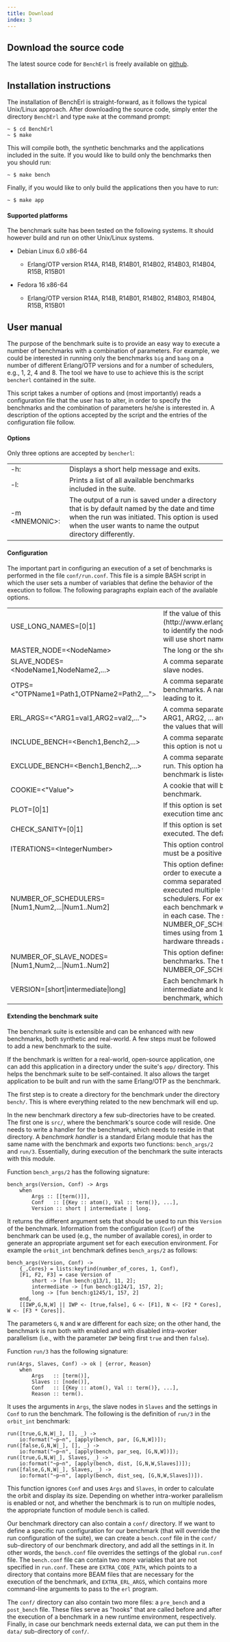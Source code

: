 ```yaml
---
title: Download
index: 3
---
```


## Download the source code

The latest source code for `BenchErl` is freely available on [github](https://github.com/k4t3r1n4/Bencherl).

## Installation instructions

The installation of BenchErl is straight-forward, as it follows the typical Unix/Linux approach. After downloading the source code, simply enter the directory `BenchErl`
and type `make` at the command prompt:

	~ $ cd BenchErl  
	~ $ make

This will compile both, the synthetic benchmarks and the applications included in the suite. If you would like to build only the benchmarks then you should run:

	~ $ make bench

Finally, if you would like to only build the applications then you have to run:

	~ $ make app

#### Supported platforms

The benchmark suite has been tested on the following systems. It should however build and run on other Unix/Linux systems.

* Debian Linux 6.0 x86-64
	* Erlang/OTP version R14A, R14B, R14B01, R14B02, R14B03, R14B04, R15B, R15B01

* Fedora 16 x86-64
	* Erlang/OTP version R14A, R14B, R14B01, R14B02, R14B03, R14B04, R15B, R15B01

## User manual

The purpose of the benchmark suite is to provide an easy way to execute a number of benchmarks with a combination of parameters. For example, we could be interested in running only the benchmarks
`big` and `bang` on a number of different Erlang/OTP versions and for a number of schedulers, e.g., 1, 2, 4 and 8. The tool we have to use to achieve this is the script `bencherl`
contained in the suite.

This script takes a number of options and (most importantly) reads a configuration file that the user has to alter, in order to specify the benchmarks and the combination of parameters he/she is interested in.
A description of the options accepted by the script and the entries of the configuration file follow.

#### Options

Only three options are accepted by `bencherl`:

<table border="0" cellpadding="5">
	<tr>
		<td class="option-name">-h:</td>
		<td class="option-description">Displays a short help message and exits.</td>
	</tr>
	<tr>
		<td class="option-name">-l:</td>
		<td class="option-description">Prints a list of all available benchmarks included in the suite.</td>
	</tr>
	<tr>
		<td class="option-name">-m &lt;MNEMONIC&gt;:</td>
		<td class="option-description">The output of a run is saved under a directory that is by default named by the date and time when the run was initiated. This option is used when the user wants to name the output directory differently.</td>
	</tr>
</table>

#### Configuration

The important part in configuring an execution of a set of benchmarks is performed in the file `conf/run.conf`. This file is a simple BASH script in which the user sets a number of variables that define the behavior of the execution to follow. The following paragraphs explain each of the available options.

<table border="0" cellpadding="5">
	<tr>
		<td class="option-name">USE_LONG_NAMES=[0|1]</td>
		<td class="option-description">If the value of this option is set to 1, Erlang will use [long names](http://www.erlang.org/doc/reference_manual/distributed.html#id82803) to identify the nodes on which each benchmark will execute. Otherwise it will use short names.</td>
	</tr>
	<tr>
		<td class="option-name">MASTER_NODE=&lt;NodeName&gt;</td>
		<td class="option-description">The long or the short name of the node that will act as a master node.</td>
	</tr>
	<tr>
		<td class="option-name">SLAVE_NODES=&lt;NodeName1,NodeName2,...&gt;</td>
		<td class="option-description">A comma separated list of node names that will be assigned in order to slave nodes.</td>
	</tr>
	<tr>
		<td class="option-name">OTPS=&lt;"OTPName1=Path1,OTPName2=Path2,..."&gt;</td>
		<td class="option-description">A comma separated list of Erlang/OTP versions to use when running the benchmarks. A name is assigned to each version, followed by the path leading to it.</td>
	</tr>
	<tr>
		<td class="option-name">ERL_ARGS=&lt;"ARG1=val1,ARG2=val2,..."&gt;</td>
		<td class="option-description">A comma separated list of arguments that have to be passed to Erlang. ARG1, ARG2, ... are arguments accepted by Erlang and val1, val2, ... are the values that will be assigned to them.</td>
	</tr>
	<tr>
		<td class="option-name">INCLUDE_BENCH=&lt;Bench1,Bench2,...&gt;</td>
		<td class="option-description">A comma separated list of the benchmarks that the user wishes to run. If this option is not used then all benchmarks are executed.</td>
	</tr>
	<tr>
		<td class="option-name">EXCLUDE_BENCH=&lt;Bench1,Bench2,...&gt;</td>
		<td class="option-description">A comma separated list of the benchmarks that the user does not wish to run. This option has higher precedence than INCLUDE_BENCH, i.e., if a benchmark is listed in both options, then it will not be run.</td>
	</tr>
	<tr>
		<td class="option-name">COOKIE=&lt;"Value"&gt;</td>
		<td class="option-description">A cookie that will be set on all Erlang nodes started when running a benchmark.</td>
	</tr>
	<tr>
		<td class="option-name">PLOT=[0|1]</td>
		<td class="option-description">If this option is set the collected results will be used to create diagrams of execution time and speedup. The default value is 1.</td>
	</tr>
	<tr>
		<td class="option-name">CHECK_SANITY=[0|1]</td>
		<td class="option-description">If this option is set a sanity check will be performed for every benchmark executed. The default value is 0.</td>
	</tr>
	<tr>
		<td class="option-name">ITERATIONS=&lt;IntegerNumber&gt;</td>
		<td class="option-description">This option controls how many times each benchmark will be executed. It must be a positive integer number. The default value is 1.</td>
	</tr>
	<tr>
		<td class="option-name">NUMBER_OF_SCHEDULERS=[Num1,Num2,...|Num1..Num2]</td>
		<td class="option-description">This option defines how many schedulers will be created by Erlang in order to execute a benchmark. It can have two forms. The first form is a comma separated list of numbers. In this case, each benchmark will be executed multiple times, each time using the corresponding number of schedulers. For example, if we set NUMBER_OF_SCHEDULERS=1,2,4,8 each benchmark will be executed 4 times using 1,2,4 and 8 schedulers in each case. The second form declares a range. For example, if we set NUMBER_OF_SCHEDULERS=1..8 each benchmark will be executed 8 times using from 1 up to 8 schedulers. The default value is the number of hardware threads available on the system.</td>
	</tr>
	<tr>
		<td class="option-name">NUMBER_OF_SLAVE_NODES=[Num1,Num2,...|Num1..Num2]</td>
		<td class="option-description">This option defines how many slave nodes will be started to run the benchmarks. The two forms it accepts are the same as for the NUMBER_OF_SCHEDULERS option. The default value is 0.</td>
	</tr>
	<tr>
		<td class="option-name">VERSION=[short|intermediate|long]</td>
		<td class="option-description">Each benchmark has three pre-defined versions for executing it: short, intermediate and long. They differ in the parameters passed to the benchmark, which affect its execution time. The default value is short.</td>
	</tr>
</table>

#### Extending the benchmark suite

The benchmark suite is extensible and can be enhanced with new benchmarks, both synthetic and real-world. A few steps must be followed to add a new benchmark to the suite.

If the benchmark is written for a real-world, open-source application, one can add this application in a directory under the suite's `app/` directory.
This helps the benchmark suite to be self-contained.  It also allows the target application to be built and run with the same Erlang/OTP as the benchmark.

The first step is to create a directory for the benchmark under the directory `bench/`. This is where everything related to the new benchmark will end up.

In the new benchmark directory a few sub-directories have to be created. The first one is `src/`, where the benchmark's source code will reside.
One needs to write a handler for the benchmark, which needs to reside in that directory. A *benchmark handler* is a standard Erlang
module that has the same name with the benchmark and exports two functions: `bench_args/2` and `run/3`. Essentially, during execution of the benchmark the suite interacts with this module.

Function `bench_args/2` has the following signature:

	bench_args(Version, Conf) -> Args
		when
			Args :: [[term()]],
			Conf   :: [{Key :: atom(), Val :: term()}, ...],
			Version :: short | intermediate | long.

It returns the different argument sets that should be used to run this `Version` of the benchmark. Information from the configuration 
(`Conf`) of the benchmark can be used (e.g., the number of available cores), in order to generate an appropriate argument set for each execution environment.
For example the `orbit_int` benchmark defines `bench_args/2` as follows:

	bench_args(Version, Conf) ->
		{_,Cores} = lists:keyfind(number_of_cores, 1, Conf),
		[F1, F2, F3] = case Version of
			short -> [fun bench:g13/1, 11, 2];
			intermediate -> [fun bench:g124/1, 157, 2];
			long -> [fun bench:g1245/1, 157, 2]
		end,
		[[IWP,G,N,W] || IWP <- [true,false], G <- [F1], N <- [F2 * Cores], W <- [F3 * Cores]].

The parameters `G`, `N` and `W` are different for each size; on the other hand, the benchmark is run both with enabled and with disabled 
intra-worker parallelism (i.e., with the parameter `IWP` being first `true` and then `false`).

Function `run/3` has the following signature:

	run(Args, Slaves, Conf) -> ok | {error, Reason}
		when
			Args   :: [term()],
			Slaves :: [node()],
			Conf   :: [{Key :: atom(), Val :: term()}, ...],
			Reason :: term().

It uses the arguments in `Args`, the slave nodes in `Slaves` and the settings in `Conf` to run the benchmark.
The following is the definition of `run/3` in the `orbit_int` benchmark:

	run([true,G,N,W|_], [], _) ->
		io:format("~p~n", [apply(bench, par, [G,N,W])]);
	run([false,G,N,W|_], [], _) ->
		io:format("~p~n", [apply(bench, par_seq, [G,N,W])]);
	run([true,G,N,W|_], Slaves, _) ->
		io:format("~p~n", [apply(bench, dist, [G,N,W,Slaves])]);
	run([false,G,N,W|_], Slaves, _) ->
		io:format("~p~n", [apply(bench, dist_seq, [G,N,W,Slaves])]).

This function ignores `Conf` and uses `Args` and `Slaves`, in order to calculate the orbit and display its size.
Depending on whether intra-worker parallelism is enabled or not, and whether the benchmark is to
run on multiple nodes, the appropriate function of module `bench` is called.

Our benchmark directory can also contain a `conf/` directory. If we want to define a specific run configuration for our benchmark (that will
override the run configuration of the suite), we can create a `bench.conf` file in the `conf/` sub-directory of our benchmark directory,
and add all the settings in it. In other words, the `bench.conf` file overrides the settings of the global `run.conf` file. The `bench.conf` file
can contain two more variables that are not specified in `run.conf`. These are `EXTRA_CODE_PATH`, which points to a directory that contains more
BEAM files that are necessary for the execution of the benchmark, and `EXTRA_ERL_ARGS`, which contains more command-line arguments to pass to the `erl` program.

The `conf/` directory can also contain two more files: a `pre_bench` and a `post_bench` file.
These files serve as "hooks" that are called before and after the execution of a benchmark in a new runtime environment, respectively.
Finally, in case our benchmark needs external data, we can put them in the `data/` sub-directory of `conf/`.
